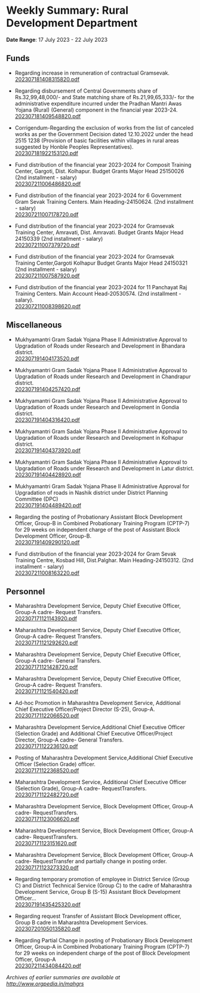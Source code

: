 # Weekly Summary: Rural Development Department

**Date Range**: 17 July 2023 - 22 July 2023


## Funds
- Regarding increase in remuneration of contractual Gramsevak.\
  [202307181408315820.pdf](https://gr.maharashtra.gov.in/Site/Upload/Government%20Resolutions/English/202307181408315820.pdf)

- Regarding disbursement of Central Governments share of Rs.32,99,48,000/- and State matching share of Rs.21,99,65,333/- for the administrative expenditure incurred under the Pradhan Mantri Awas Yojana (Rural) (General) component in the financial year 2023-24.\
  [202307181409548820.pdf](https://gr.maharashtra.gov.in/Site/Upload/Government%20Resolutions/English/202307181409548820.pdf)

- Corrigendum-Regarding the exclusion of works from the list of canceled works as per the Government Decision dated 12.10.2022 under the head 2515 1238 (Provision of basic facilities within villages in rural areas suggested by Honble Peoples Representatives).\
  [202307181922153120.pdf](https://gr.maharashtra.gov.in/Site/Upload/Government%20Resolutions/English/202307181922153120.pdf)

- Fund distribution of the financial year 2023-2024 for Composit Training Center, Gargoti, Dist. Kolhapur. Budget Grants Major Head 25150026 (2nd installment - salary)\
  [202307211006486820.pdf](https://gr.maharashtra.gov.in/Site/Upload/Government%20Resolutions/English/202307211006486820.pdf)

- Fund distribution of the financial year 2023-2024 for 6 Government Gram Sevak Training Centers. Main Heading-24150624. (2nd installment - salary)\
  [202307211007178720.pdf](https://gr.maharashtra.gov.in/Site/Upload/Government%20Resolutions/English/202307211007178720.pdf)

- Fund distribution of the financial year 2023-2024 for Gramsevak Training Center, Amravati, Dist. Amravati. Budget Grants Major Head 24150339 (2nd installment - salary)\
  [202307211007379720.pdf](https://gr.maharashtra.gov.in/Site/Upload/Government%20Resolutions/English/202307211007379720.pdf)

- Fund distribution of the financial year 2023-2024 for Gramsevak Training Center,Gargoti Kolhapur Budget Grants Major Head 24150321 (2nd installment - salary)\
  [202307211007587920.pdf](https://gr.maharashtra.gov.in/Site/Upload/Government%20Resolutions/English/202307211007587920.pdf)

- Fund distribution of the financial year 2023-2024 for 11 Panchayat Raj Training Centers. Main Account Head-20530574. (2nd installment - salary).\
  [202307211008398620.pdf](https://gr.maharashtra.gov.in/Site/Upload/Government%20Resolutions/English/202307211008398620.pdf)

## Miscellaneous
- Mukhyamantri Gram Sadak Yojana Phase II Administrative Approval to Upgradation of Roads under Research and Development in Bhandara district.\
  [202307191404173520.pdf](https://gr.maharashtra.gov.in/Site/Upload/Government%20Resolutions/English/202307191404173520.pdf)

- Mukhyamantri Gram Sadak Yojana Phase II Administrative Approval to Upgradation of Roads under Research and Development in Chandrapur district.\
  [202307191404257420.pdf](https://gr.maharashtra.gov.in/Site/Upload/Government%20Resolutions/English/202307191404257420.pdf)

- Mukhyamantri Gram Sadak Yojana Phase II Administrative Approval to Upgradation of Roads under Research and Development in Gondia district.\
  [202307191404316420.pdf](https://gr.maharashtra.gov.in/Site/Upload/Government%20Resolutions/English/202307191404316420.pdf)

- Mukhyamantri Gram Sadak Yojana Phase II Administrative Approval to Upgradation of Roads under Research and Development in Kolhapur district.\
  [202307191404373920.pdf](https://gr.maharashtra.gov.in/Site/Upload/Government%20Resolutions/English/202307191404373920.pdf)

- Mukhyamantri Gram Sadak Yojana Phase II Administrative Approval to Upgradation of Roads under Research and Development in Latur district.\
  [202307191404428920.pdf](https://gr.maharashtra.gov.in/Site/Upload/Government%20Resolutions/English/202307191404428920.pdf)

- Mukhyamantri Gram Sadak Yojana Phase II Administrative Approval for Upgradation of roads in Nashik district under District Planning Committee (DPC)\
  [202307191404489420.pdf](https://gr.maharashtra.gov.in/Site/Upload/Government%20Resolutions/English/202307191404489420.pdf)

- Regarding the posting of Probationary Assistant Block Development Officer, Group-B in Combined Probationary Training Program (CPTP-7) for 29 weeks on independent charge of the post of Assistant Block Development Officer, Group-B.\
  [202307191409290120.pdf](https://gr.maharashtra.gov.in/Site/Upload/Government%20Resolutions/English/202307191409290120.pdf)

- Fund distribution of the financial year 2023-2024 for Gram Sevak Training Centre, Kosbad Hill, Dist.Palghar. Main Heading-24150312. (2nd installment - salary)\
  [202307211008163220.pdf](https://gr.maharashtra.gov.in/Site/Upload/Government%20Resolutions/English/202307211008163220.pdf)

## Personnel
- Maharashtra Development Service, Deputy Chief Executive Officer, Group-A cadre- Request Transfers.\
  [202307171121143920.pdf](https://gr.maharashtra.gov.in/Site/Upload/Government%20Resolutions/English/202307171121143920.pdf)

- Maharashtra Development Service, Deputy Chief Executive Officer, Group-A cadre- Request Transfers.\
  [202307171121292620.pdf](https://gr.maharashtra.gov.in/Site/Upload/Government%20Resolutions/English/202307171121292620.pdf)

- Maharashtra Development Service, Deputy Chief Executive Officer, Group-A cadre- General Transfers.\
  [202307171121428720.pdf](https://gr.maharashtra.gov.in/Site/Upload/Government%20Resolutions/English/202307171121428720.pdf)

- Maharashtra Development Service, Deputy Chief Executive Officer, Group-A cadre- Request Transfers.\
  [202307171121540420.pdf](https://gr.maharashtra.gov.in/Site/Upload/Government%20Resolutions/English/202307171121540420.pdf)

- Ad-hoc Promotion in Maharashtra Development Service, Additional Chief Executive Officer/Project Director (S-25), Group-A.\
  [202307171122066520.pdf](https://gr.maharashtra.gov.in/Site/Upload/Government%20Resolutions/English/202307171122066520.pdf)

- Maharashtra Development Service,Additional Chief Executive Officer (Selection Grade) and Additional Chief Executive Officer/Project Director, Group-A cadre- General Transfers.\
  [202307171122236120.pdf](https://gr.maharashtra.gov.in/Site/Upload/Government%20Resolutions/English/202307171122236120.pdf)

- Posting of Maharashtra Development Service,Additional Chief Executive Officer (Selection Grade) officer.\
  [202307171122368520.pdf](https://gr.maharashtra.gov.in/Site/Upload/Government%20Resolutions/English/202307171122368520.pdf)

- Maharashtra Development Service, Additional Chief Executive Officer (Selection Grade), Group-A cadre- RequestTransfers.\
  [202307171122482720.pdf](https://gr.maharashtra.gov.in/Site/Upload/Government%20Resolutions/English/202307171122482720.pdf)

- Maharashtra Development Service, Block Development Officer, Group-A cadre- RequestTransfers.\
  [202307171123006620.pdf](https://gr.maharashtra.gov.in/Site/Upload/Government%20Resolutions/English/202307171123006620.pdf)

- Maharashtra Development Service, Block Development Officer, Group-A cadre- RequestTransfers.\
  [202307171123151620.pdf](https://gr.maharashtra.gov.in/Site/Upload/Government%20Resolutions/English/202307171123151620.pdf)

- Maharashtra Development Service, Block Development Officer, Group-A cadre- RequestTransfer and partially change in posting order.\
  [202307171123273320.pdf](https://gr.maharashtra.gov.in/Site/Upload/Government%20Resolutions/English/202307171123273320.pdf)

- Regarding temporary promotion of employee in District Service (Group C) and District Technical Service (Group C) to the cadre of Maharashtra Development Service, Group B (S-15) Assistant Block Development Officer...\
  [202307191435425320.pdf](https://gr.maharashtra.gov.in/Site/Upload/Government%20Resolutions/English/202307191435425320.pdf)

- Regarding request Transfer of Assistant Block Development officer, Group B cadre in Maharashtra Development Services.\
  [202307201050135820.pdf](https://gr.maharashtra.gov.in/Site/Upload/Government%20Resolutions/English/202307201050135820.pdf)

- Regarding Partial Change in posting of Probationary Block Development Officer, Group-A in Combined Probationary Training Program (CPTP-7) for 29 weeks on independent charge of the post of Block Development Officer, Group-A\
  [202307211434084420.pdf](https://gr.maharashtra.gov.in/Site/Upload/Government%20Resolutions/English/202307211434084420.pdf)


*Archives of earlier summaries are available at http://www.orgpedia.in/mahgrs*